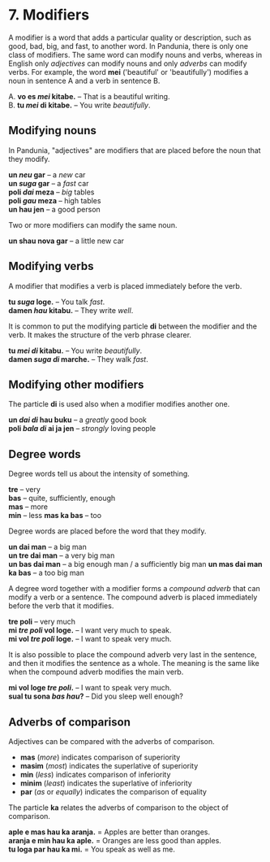 
# 7. Modifiers

A modifier is a word that adds a particular quality or description,
such as good, bad, big, and fast, to another word.
In Pandunia, there is only one class of modifiers.
The same word can modify nouns and verbs,
whereas in English only _adjectives_ can modify nouns
and only _adverbs_ can modify verbs.
For example, the word
**mei**
('beautiful' or 'beautifully')
modifies a noun in sentence A
and a verb in sentence B.

A. **vo es _mei_ kitabe.**
– That is a beautiful writing.  
B. **tu _mei_ di kitabe.**
– You write _beautifully_.


## Modifying nouns

In Pandunia, "adjectives" are modifiers that are placed before the noun that they modify.

**un _neu_ gar**
– a _new_ car  
**un _suga_ gar**
– a _fast_ car  
**poli _dai_ meza**
– _big_ tables  
**poli _gau_ meza**
– high tables  
**un hau jen**
– a good person

Two or more modifiers can modify the same noun.

**un shau nova gar**
– a little new car


## Modifying verbs

A modifier that modifies a verb
is placed immediately before the verb.

**tu _suga_ loge.**
– You talk _fast_.  
**damen _hau_ kitabu.**
– They write _well_.

It is common to put the modifying particle
**di**
between the modifier and the verb.
It makes the structure of the verb phrase clearer.

**tu _mei di_ kitabu.**
– You write _beautifully_.  
**damen _suga di_ marche.**
– They walk _fast_.


## Modifying other modifiers

The particle
**di**
is used also when a modifier modifies another one.

**un _dai di_ hau buku**
– a _greatly_ good book  
**poli _bala di_ ai ja jen**
– _strongly_ loving people


## Degree words

Degree words tell us about the intensity of something.

**tre**
– very  
**bas**
– quite, sufficiently, enough  
**mas**
– more  
**min**
– less
**mas ka bas**
– too  

Degree words are placed before the word that they modify.

**un dai man**
– a big man  
**un tre dai man**
– a very big man  
**un bas dai man**
– a big enough man / a sufficiently big man
**un mas dai man ka bas**
– a too big man  

A degree word together with a modifier forms a _compound adverb_
that can modify a verb or a sentence.
The compound adverb is placed immediately before the verb that it modifies.

**tre poli**
– very much  
**mi _tre poli_ vol loge.**
– I want very much to speak.  
**mi vol _tre poli_ loge.**
– I want to speak very much.

It is also possible to place the compound adverb very last in the sentence,
and then it modifies the sentence as a whole.
The meaning is the same like when the compound adverb modifies the main verb.

**mi vol loge _tre poli_.**
– I want to speak very much.  
**sual tu sona _bas hau_?**
– Did you sleep well enough?


## Adverbs of comparison

Adjectives can be compared with the adverbs of comparison.

- **mas**
  (_more_) indicates comparison of superiority
- **masim**
  (_most_) indicates the superlative of superiority
- **min**
  (_less_) indicates comparison of inferiority
- **minim**
  (_least_) indicates the superlative of inferiority
- **par**
  (_as_ or _equally_) indicates the comparison of equality

The particle
**ka**
relates the adverbs of comparison to the object of comparison.

**aple e mas hau ka aranja.**
= Apples are better than oranges.  
**aranja e min hau ka aple.**
= Oranges are less good than apples.  
**tu loga par hau ka mi.**
= You speak as well as me.

